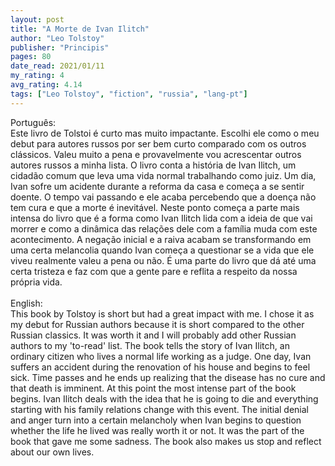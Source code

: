 ```yaml
---
layout: post
title: "A Morte de Ivan Ilitch"
author: "Leo Tolstoy"
publisher: "Principis"
pages: 80
date_read: 2021/01/11
my_rating: 4
avg_rating: 4.14
tags: ["Leo Tolstoy", "fiction", "russia", "lang-pt"]
---
```


Português:<br/>Este livro de Tolstoi é curto mas muito impactante. Escolhi ele como o meu debut para autores russos por ser bem curto comparado com os outros clássicos. Valeu muito a pena e provavelmente vou acrescentar outros autores russos a minha lista. O livro conta a história de Ivan Ilitch, um cidadão comum que leva uma vida normal trabalhando como juiz. Um dia, Ivan sofre um acidente durante a reforma da casa e começa a se sentir doente. O tempo vai passando e ele acaba percebendo que a doença não tem cura e que a morte é inevitável. Neste ponto começa a parte mais intensa do livro que é a forma como Ivan Ilitch lida com a ideia de que vai morrer e como a dinâmica das relações dele com a família muda com este acontecimento. A negação inicial e a raiva acabam se transformando em uma certa melancolia quando Ivan começa a questionar se a vida que ele viveu realmente valeu a pena ou não. É uma parte do livro que dá até uma certa tristeza e faz com que a gente pare e reflita a respeito da nossa própria vida.<br/><br/>English: <br/>This book by Tolstoy is short but had a great impact with me. I chose it as my debut for Russian authors because it is short compared to the other Russian classics. It was worth it and I will probably add other Russian authors to my 'to-read' list. The book tells the story of Ivan Ilitch, an ordinary citizen who lives a normal life working as a judge. One day, Ivan suffers an accident during the renovation of his house and begins to feel sick. Time passes and he ends up realizing that the disease has no cure and that death is imminent. At this point the most intense part of the book begins. Ivan Ilitch deals with the idea that he is going to die and everything starting with his family  relations change with this event. The initial denial and anger turn into a certain melancholy when Ivan begins to question whether the life he lived was really worth it or not. It was the part of the book that gave me some sadness.  The book also makes us stop and reflect about our own lives.

